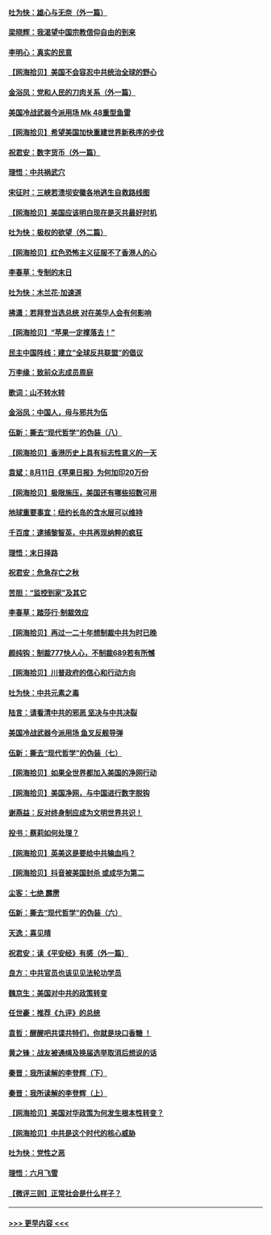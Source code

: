 #### [吐为快：雄心与无奈（外一篇）](../pages/nsc993/n12338132.md?t=08180951) 
#### [梁晓辉：我渴望中国宗教信仰自由的到来](../pages/nsc993/n12336657.md?t=08180951) 
#### [李明心：真实的民意](../pages/nsc993/n12336089.md?t=08180951) 
#### [【网海拾贝】美国不会容忍中共统治全球的野心](../pages/nsc993/n12336063.md?t=08180951) 
#### [金浴凤：党和人民的刀肉关系（外一篇）](../pages/nsc993/n12335834.md?t=08180951) 
#### [美国冷战武器今派用场 Mk 48重型鱼雷](../pages/nsc993/n12335354.md?t=08180951) 
#### [【网海拾贝】希望美国加快重建世界新秩序的步伐](../pages/nsc993/n12334224.md?t=08180951) 
#### [祝君安：数字货币（外一篇）](../pages/nsc993/n12334186.md?t=08180951) 
#### [理悟：中共祸武穴](../pages/nsc993/n12333962.md?t=08180951) 
#### [宋征时：三峡若溃坝安徽各地逃生自救路线图](../pages/nsc993/n12332450.md?t=08180951) 
#### [【网海拾贝】美国应该明白现在是灭共最好时机](../pages/nsc993/n12332313.md?t=08180951) 
#### [吐为快：极权的欲望（外二篇）](../pages/nsc993/n12332089.md?t=08180951) 
#### [【网海拾贝】红色恐怖主义征服不了香港人的心](../pages/nsc993/n12329296.md?t=08180951) 
#### [李春草：专制的末日](../pages/nsc993/n12329079.md?t=08180951) 
#### [吐为快：木兰花‧加速道](../pages/nsc993/n12327366.md?t=08180951) 
#### [拂潇：若拜登当选总统 对在美华人会有何影响](../pages/nsc993/n12295996.md?t=08180951) 
#### [【网海拾贝】“苹果一定撑落去！”](../pages/nsc993/n12326784.md?t=08180951) 
#### [民主中国阵线：建立“全球反共联盟”的倡议](../pages/nsc993/n12324177.md?t=08180951) 
#### [万李缘：致前众志成员周庭](../pages/nsc993/n12324635.md?t=08180951) 
#### [歌词：山不转水转](../pages/nsc993/n12324599.md?t=08180951) 
#### [金浴凤：中国人，毋与邪共为伍](../pages/nsc993/n12324257.md?t=08180951) 
#### [伍新：撕去“现代哲学”的伪装（八）](../pages/nsc993/n12324188.md?t=08180951) 
#### [【网海拾贝】香港历史上具有标志性意义的一天](../pages/nsc993/n12324021.md?t=08180951) 
#### [袁斌：8月11日《苹果日报》为何加印20万份](../pages/nsc993/n12323955.md?t=08180951) 
#### [【网海拾贝】极限施压，美国还有哪些招数可用](../pages/nsc993/n12322512.md?t=08180951) 
#### [地球重要事宜：纽约长岛的含水层可以维持](../pages/nsc993/n12321844.md?t=08180951) 
#### [千百度：逮捕黎智英，中共再现纳粹的疯狂](../pages/nsc993/n12321777.md?t=08180951) 
#### [理悟：末日择路](../pages/nsc993/n12320812.md?t=08180951) 
#### [祝君安：危急存亡之秋](../pages/nsc993/n12320795.md?t=08180951) 
#### [苦胆：“监控到家”及其它](../pages/nsc993/n12320751.md?t=08180951) 
#### [李春草：踏莎行·制裁效应](../pages/nsc993/n12318290.md?t=08180951) 
#### [【网海拾贝】再过一二十年想制裁中共为时已晚](../pages/nsc993/n12318195.md?t=08180951) 
#### [颜纯钩：制裁777快人心，不制裁689若有所憾](../pages/nsc993/n12316912.md?t=08180951) 
#### [【网海拾贝】川普政府的信心和行动方向](../pages/nsc993/n12316673.md?t=08180951) 
#### [吐为快：中共元素之毒](../pages/nsc993/n12316547.md?t=08180951) 
#### [陆言：请看清中共的邪恶 坚决与中共决裂](../pages/nsc993/n12315784.md?t=08180951) 
#### [美国冷战武器今派用场 鱼叉反舰导弹](../pages/nsc993/n12316258.md?t=08180951) 
#### [伍新：撕去“现代哲学”的伪装（七）](../pages/nsc993/n12315846.md?t=08180951) 
#### [【网海拾贝】如果全世界都加入美国的净网行动](../pages/nsc993/n12315588.md?t=08180951) 
#### [【网海拾贝】美国净网，与中国进行数字脱钩](../pages/nsc993/n12312813.md?t=08180951) 
#### [谢燕益：反对终身制应成为文明世界共识！](../pages/nsc993/n12310465.md?t=08180951) 
#### [投书：蔡莉如何处理？](../pages/nsc993/n12310224.md?t=08180951) 
#### [【网海拾贝】英美这是要给中共输血吗？](../pages/nsc993/n12307646.md?t=08180951) 
#### [【网海拾贝】抖音被美国封杀 或成华为第二](../pages/nsc993/n12305277.md?t=08180951) 
#### [尘客：七绝 霹雳](../pages/nsc993/n12304053.md?t=08180951) 
#### [伍新：撕去“现代哲学”的伪装（六）](../pages/nsc993/n12303243.md?t=08180951) 
#### [天逸：喜见晴](../pages/nsc993/n12303226.md?t=08180951) 
#### [祝君安：读《平安经》有感（外一篇）](../pages/nsc993/n12303170.md?t=08180951) 
#### [良方：中共官员也该见见法轮功学员](../pages/nsc993/n12302985.md?t=08180951) 
#### [魏京生：美国对中共的政策转变](../pages/nsc993/n12302929.md?t=08180951) 
#### [任世豪：推荐《九评》的总统](../pages/nsc993/n12302838.md?t=08180951) 
#### [袁哲：醒醒吧共谍共特们，你就是块口香糖 ！](../pages/nsc993/n12302678.md?t=08180951) 
#### [黄之锋：战友被通缉及换届选举取消后想说的话](../pages/nsc993/n12302681.md?t=08180951) 
#### [秦晋：我所读解的李登辉（下）](../pages/nsc993/n12302171.md?t=08180951) 
#### [秦晋：我所读解的李登辉（上）](../pages/nsc993/n12301979.md?t=08180951) 
#### [【网海拾贝】美国对华政策为何发生根本性转变？](../pages/nsc993/n12302091.md?t=08180951) 
#### [【网海拾贝】中共是这个时代的核心威胁](../pages/nsc993/n12300541.md?t=08180951) 
#### [吐为快：党性之恶](../pages/nsc993/n12300263.md?t=08180951) 
#### [理悟：六月飞雪](../pages/nsc993/n12300243.md?t=08180951) 
#### [【微评三则】正常社会是什么样子？](../pages/nsc993/n12300228.md?t=08180951) 

----
#### [ >>> 更早内容 <<< ](../indexes/nsc993-earlier.md)

